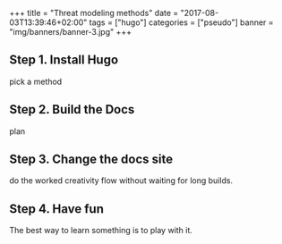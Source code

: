 +++
title = "Threat modeling methods"
date = "2017-08-03T13:39:46+02:00"
tags = ["hugo"]
categories = ["pseudo"]
banner = "img/banners/banner-3.jpg"
+++

## Step 1. Install Hugo

pick a method

## Step 2. Build the Docs

plan

## Step 3. Change the docs site

do the worked creativity flow without waiting for long builds.

## Step 4. Have fun

The best way to learn something is to play with it.
